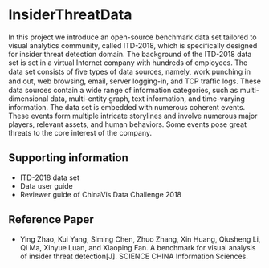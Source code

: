 # InsiderThreatData

In this project we introduce an open-source benchmark data set tailored to visual analytics community, called ITD-2018, which is specifically designed for insider threat detection domain. The background of the ITD-2018 data set is set in a virtual Internet company with hundreds of employees. The data set consists of ﬁve types of data sources, namely, work punching in and out, web browsing, email, server logging-in, and TCP traﬃc logs. These data sources contain a wide range of information categories, such as multi-dimensional data, multi-entity graph, text information, and time-varying information. The data set is embedded with numerous coherent events. These events form multiple intricate storylines and involve numerous major players, relevant assets, and human behaviors. Some events pose great threats to the core interest of the company.



## Supporting information

* ITD-2018 data set
* Data user guide
* Reviewer guide of ChinaVis Data Challenge 2018



## Reference Paper

* Ying Zhao, Kui Yang, Siming Chen, Zhuo Zhang, Xin Huang, Qiusheng Li, Qi Ma, Xinyue Luan, and Xiaoping Fan. A benchmark for visual analysis of insider threat detection[J]. SCIENCE CHINA Information Sciences.




